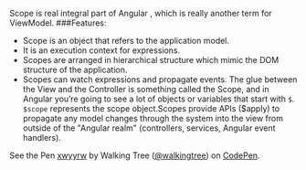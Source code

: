 Scope is  real integral part of Angular , which is really another term for  ViewModel.
###Features:
* Scope is an object that refers to the application model.
* It is an execution context for expressions. 
* Scopes are arranged in hierarchical structure which mimic the DOM structure of the application.
* Scopes can watch expressions and propagate events.
The glue between the View and the Controller is something called the Scope, and in Angular you’re going to see a lot of objects or variables that start with `$`. `$scope` represents the scope object.Scopes provide APIs ($apply) to propagate any model changes through the system into the view from outside of the "Angular realm" (controllers, services, Angular event handlers).


<p data-height="268" data-theme-id="0" data-slug-hash="xwyyrw" data-default-tab="result" data-user="walkingtree" class='codepen'>See the Pen <a href='http://codepen.io/walkingtree/pen/xwyyrw/'>xwyyrw</a> by Walking Tree (<a href='http://codepen.io/walkingtree'>@walkingtree</a>) on <a href='http://codepen.io'>CodePen</a>.</p><script async src="//assets.codepen.io/assets/embed/ei.js"></script>
